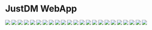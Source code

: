 # JustDM WebApp

<img src="https://github.com/AkshatRastogi-1nC0re/JustDM/blob/main/JustDMPPt/1.png">
<img src="https://github.com/AkshatRastogi-1nC0re/JustDM/blob/main/JustDMPPt/2.png">
<img src="https://github.com/AkshatRastogi-1nC0re/JustDM/blob/main/JustDMPPt/3.png">
<img src="https://github.com/AkshatRastogi-1nC0re/JustDM/blob/main/JustDMPPt/4.png">
<img src="https://github.com/AkshatRastogi-1nC0re/JustDM/blob/main/JustDMPPt/5.png">
<img src="https://github.com/AkshatRastogi-1nC0re/JustDM/blob/main/JustDMPPt/6.png">
<img src="https://github.com/AkshatRastogi-1nC0re/JustDM/blob/main/JustDMPPt/7.png">
<img src="https://github.com/AkshatRastogi-1nC0re/JustDM/blob/main/JustDMPPt/8.png">
<img src="https://github.com/AkshatRastogi-1nC0re/JustDM/blob/main/JustDMPPt/9.png">
<img src="https://github.com/AkshatRastogi-1nC0re/JustDM/blob/main/JustDMPPt/10.png">
<img src="https://github.com/AkshatRastogi-1nC0re/JustDM/blob/main/JustDMPPt/11.png">
<img src="https://github.com/AkshatRastogi-1nC0re/JustDM/blob/main/JustDMPPt/12.png">
<img src="https://github.com/AkshatRastogi-1nC0re/JustDM/blob/main/JustDMPPt/13.png">
<img src="https://github.com/AkshatRastogi-1nC0re/JustDM/blob/main/JustDMPPt/14.png">
<img src="https://github.com/AkshatRastogi-1nC0re/JustDM/blob/main/JustDMPPt/15.png">
<img src="https://github.com/AkshatRastogi-1nC0re/JustDM/blob/main/JustDMPPt/16.png">
<img src="https://github.com/AkshatRastogi-1nC0re/JustDM/blob/main/JustDMPPt/17.png">
<img src="https://github.com/AkshatRastogi-1nC0re/JustDM/blob/main/JustDMPPt/18.png">
<img src="https://github.com/AkshatRastogi-1nC0re/JustDM/blob/main/JustDMPPt/19.png">
<img src="https://github.com/AkshatRastogi-1nC0re/JustDM/blob/main/JustDMPPt/20.png">
<img src="https://github.com/AkshatRastogi-1nC0re/JustDM/blob/main/JustDMPPt/21.png">
<img src="https://github.com/AkshatRastogi-1nC0re/JustDM/blob/main/JustDMPPt/22.png">
<img src="https://github.com/AkshatRastogi-1nC0re/JustDM/blob/main/JustDMPPt/22.png">
